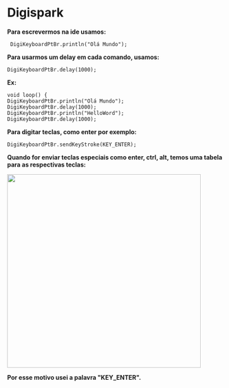 # Digispark
**Para escrevermos na ide usamos:**

```
 DigiKeyboardPtBr.println("Olá Mundo");
```

**Para usarmos um delay em cada comando, usamos:**
```
DigiKeyboardPtBr.delay(1000);
```
**Ex:**
```
void loop() { 
DigiKeyboardPtBr.println("Olá Mundo");  
DigiKeyboardPtBr.delay(1000); 
DigiKeyboardPtBr.println("HelloWord"); 
DigiKeyboardPtBr.delay(1000);
```
**Para digitar teclas, como enter por exemplo:**
```
DigiKeyboardPtBr.sendKeyStroke(KEY_ENTER);
```
**Quando for enviar teclas especiais como enter, ctrl, alt, temos uma tabela para as respectivas teclas:**

<img src='https://i.imgur.com/U01ltn6.png' width="450">

**Por esse motivo usei a palavra "KEY_ENTER".**
